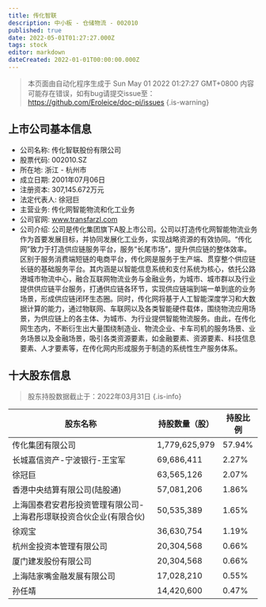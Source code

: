 ```yaml
---
title: 传化智联
description: 中小板 - 仓储物流 - 002010
published: true
date: 2022-05-01T01:27:27.000Z
tags: stock
editor: markdown
dateCreated: 2022-01-01T00:00:00.000Z
---
```


> 本页面由自动化程序生成于 Sun May 01 2022 01:27:27 GMT+0800
> 内容可能存在错误，如有bug请提交issue至：https://github.com/Eroleice/doc-pi/issues
{.is-warning}

## 上市公司基本信息
- 公司名称: 传化智联股份有限公司
- 股票代码: 002010.SZ
- 所在地: 浙江 - 杭州市
- 成立日期: 2001年07月06日
- 注册资本: 307,145.672万元
- 法定代表人: 徐冠巨
- 主营业务: 传化网智能物流和化工业务
- 公司官网: www.transfarzl.com
- 公司介绍: 公司是传化集团旗下A股上市公司。公司以打造传化网智能物流业务作为首要发展目标，并协同发展化工业务，实现战略资源的有效协同。“传化网”致力于打造供应链服务平台，服务“长尾市场”，提升供应链的整体效率。区别于服务消费端短链的电商平台，传化网是服务于生产端、贯穿整个供应链长链的基础服务平台。其内涵是以智能信息系统和支付系统为核心，依托公路港城市物流中心，融合互联网物流业务与金融业务，为城市、城市群以及行业提供供应链平台服务，打通供应链各环节，实现供应链端到端一单到底的业务场景，形成供应链闭环生态圈。同时，传化网将基于人工智能深度学习和大数据计算的能力，通过物联网、车联网以及各类智能硬件载体，围绕物流应用场景，为供应链上的各主体、为城市、为行业提供智能物流服务。由此，在传化网生态内，不断衍生出大量围绕制造业、物流企业、卡车司机的服务场景、业务场景以及金融场景，吸引各类资源要素，如金融要素、资源要素、科技信息要素、人才要素等，在传化网内形成服务于制造的系统性生产服务体系。


## 十大股东信息
> 股东持股数据截止于：2022年03月31日
{.is-info}

| 股东名称 | 持股数量（股） | 持股比例 |
| --- | --- | --- |
| 传化集团有限公司 | 1,779,625,979 | 57.94% |
| 长城嘉信资产-宁波银行-王宝军 | 69,686,411 | 2.27% |
| 徐冠巨 | 63,565,126 | 2.07% |
| 香港中央结算有限公司(陆股通) | 57,081,206 | 1.86% |
| 上海国泰君安君彤投资管理有限公司-上海君彤璟联投资合伙企业(有限合伙) | 50,535,389 | 1.65% |
| 徐观宝 | 36,630,754 | 1.19% |
| 杭州金投资本管理有限公司 | 20,304,568 | 0.66% |
| 厦门建发股份有限公司 | 20,304,568 | 0.66% |
| 上海陆家嘴金融发展有限公司 | 17,028,210 | 0.55% |
| 孙任靖 | 14,420,600 | 0.47% |




